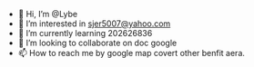 - 👋 Hi, I’m @Lybe
- 👀 I’m interested in sjer5007@yahoo.com
- 🌱 I’m currently learning 202626836
- 💞️ I’m looking to collaborate on doc google
- 📫 How to reach me by google map covert other benfit aera.

<!---
1ybe/1ybe is a ✨ special ✨ repository because its `README.md` (this file) appears on your GitHub profile.
You can click the Preview link to take a look at your changes.
--->
